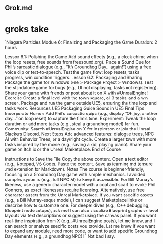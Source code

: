 ## Grok.md
# groks take
`Niagara Particles
Module 6: Finalizing and Packaging the Game
Duration: 2 hours

Lesson 6.1: Polishing the Game
Add sound effects (e.g., a clock chime when the loop resets, free sounds from freesound.org).
Place a Sound Cue for Phil’s sarcastic dialogue (e.g., “It’s Groundhog Day… again!”) using a free voice clip or text-to-speech.
Test the game flow: loop resets, tasks progress, win condition triggers.
Lesson 6.2: Packaging and Sharing
Package the game for Windows (File > Package Project > Windows).
Test the standalone game for bugs (e.g., UI not displaying, tasks not registering).
Share your game with friends or post about it on X with #UnrealEngine!
Exercise
Create a final level with the town square, all 3 tasks, and a win screen.
Package and run the game outside UE5, ensuring the time loop and tasks work.
Resources
UE5 Packaging Guide
Sound in UE5
Final Tips
Incorporate Humor: Add Phil’s sarcastic quips (e.g., display “Oh joy, another day…” on loop reset) to capture the film’s tone.
Experiment: Tweak the loop duration or add more tasks (e.g., steal a groundhog model) for fun.
Community: Search #UnrealEngine on X for inspiration or join the Unreal Slackers Discord.
Next Steps
Add advanced features: dialogue trees, NPC AI with Behavior Trees, or a day/night cycle.
Create a larger town with more tasks inspired by the movie (e.g., saving a kid, playing piano).
Share your game on Itch.io or the Unreal Marketplace.
End of Course

Instructions to Save the File
Copy the above content.
Open a text editor (e.g., Notepad, VS Code).
Paste the content.
Save as learning.md (ensure .md extension for Markdown).
Notes
The course is beginner-friendly, focusing on a Groundhog Day game with simple mechanics. I avoided complex systems (e.g., full NPC AI) to keep it accessible.
For Bill Murray’s likeness, use a generic character model with a coat and scarf to evoke Phil Connors, as exact likenesses require licensing. Alternatively, use free character assets from the Unreal Marketplace.
If you want specific assets (e.g., a Bill Murray-esque model), I can suggest Marketplace links or describe how to customize one.
For deeper dives (e.g., C++ debugging, Blueprint node setups), ask me! I can also visualize Blueprint graphs or level layouts via text descriptions or suggest using the canvas panel.
If you want real-time inspiration from X (e.g., #UnrealEngine posts), let me know, and I can search or analyze specific posts you provide.
Let me know if you want to expand any module, need more code, or want to add specific Groundhog Day elements (e.g., a groundhog NPC)!
`
Not bad I say.
